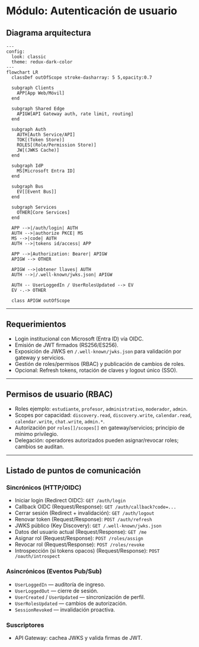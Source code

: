 # Módulo: Autenticación de usuario

## Diagrama arquitectura
```mermaid
---
config:
  look: classic
  theme: redux-dark-color
---
flowchart LR
  classDef outOfScope stroke-dasharray: 5 5,opacity:0.7

  subgraph Clients
    APP[App Web/Móvil]
  end

  subgraph Shared Edge
    APIGW[API Gateway auth, rate limit, routing]
  end

  subgraph Auth
    AUTH[Auth Service/API]
    TOK[(Token Store)]
    ROLES[(Role/Permission Store)]
    JW[(JWKS Cache)]
  end

  subgraph IdP
    MS[Microsoft Entra ID]
  end

  subgraph Bus
    EV[[Event Bus]]
  end

  subgraph Services
    OTHER[Core Services]
  end

  APP -->|/auth/login| AUTH
  AUTH -->|authorize PKCE| MS
  MS -->|code| AUTH
  AUTH -->|tokens id/access| APP

  APP -->|Authorization: Bearer| APIGW
  APIGW --> OTHER

  APIGW -->|obtener llaves| AUTH
  AUTH -->|/.well-known/jwks.json| APIGW

  AUTH -- UserLoggedIn / UserRolesUpdated --> EV
  EV -.-> OTHER

  class APIGW outOfScope
```

---

## Requerimientos

- Login institucional con Microsoft (Entra ID) vía OIDC.
- Emisión de JWT firmados (RS256/ES256).
- Exposición de JWKS en `/.well-known/jwks.json` para validación por gateway y servicios.
- Gestión de roles/permisos (RBAC) y publicación de cambios de roles.
- Opcional: Refresh tokens, rotación de claves y logout único (SSO).

---

## Permisos de usuario (RBAC)

- Roles ejemplo: `estudiante`, `profesor`, `administrativo`, `moderador`, `admin`.
- Scopes por capacidad: `discovery.read`, `discovery.write`, `calendar.read`, `calendar.write`, `chat.write`, `admin.*`.
- Autorización por `roles[]/scopes[]` en gateway/servicios; principio de mínimo privilegio.
- Delegación: operadores autorizados pueden asignar/revocar roles; cambios se auditan.

---

## Listado de puntos de comunicación

### Sincrónicos (HTTP/OIDC)

- Iniciar login (Redirect OIDC): `GET /auth/login`
- Callback OIDC (Request/Response): `GET /auth/callback?code=...`
- Cerrar sesión (Redirect + invalidación): `GET /auth/logout`
- Renovar token (Request/Response): `POST /auth/refresh`
- JWKS público (Key Discovery): `GET /.well-known/jwks.json`
- Datos del usuario actual (Request/Response): `GET /me`
- Asignar rol (Request/Response): `POST /roles/assign`
- Revocar rol (Request/Response): `POST /roles/revoke`
- Introspección (si tokens opacos) (Request/Response): `POST /oauth/introspect`

### Asincrónicos (Eventos Pub/Sub)

- `UserLoggedIn` — auditoría de ingreso.
- `UserLoggedOut` — cierre de sesión.
- `UserCreated` / `UserUpdated` — sincronización de perfil.
- `UserRolesUpdated` — cambios de autorización.
- `SessionRevoked` — invalidación proactiva.

### Suscriptores

- API Gateway: cachea JWKS y valida firmas de JWT.

